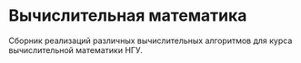 # Вычислительная математика

Сборник реализаций различных вычислительных алгоритмов для курса
вычислительной математики НГУ.

